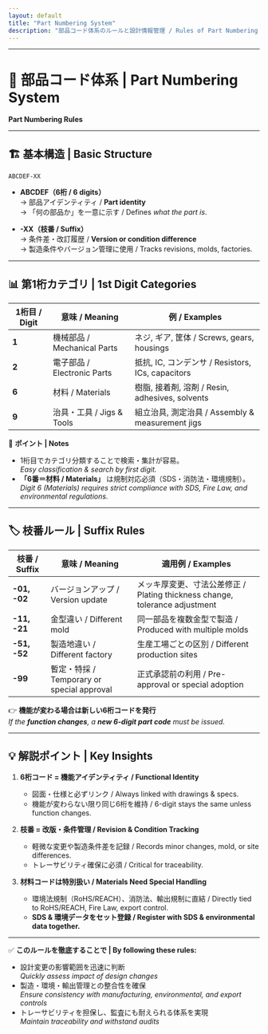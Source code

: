 ```yaml
---
layout: default
title: "Part Numbering System"
description: "部品コード体系のルールと設計情報管理 / Rules of Part Numbering System"
---
```


---

# 🔢 部品コード体系 | Part Numbering System  
**Part Numbering Rules**

---

## 🏗 基本構造 | Basic Structure

```
ABCDEF-XX
```

- **ABCDEF（6桁 / 6 digits）**  
  → 部品アイデンティティ / **Part identity**  
  → 「何の部品か」を一意に示す / Defines *what the part is*.  

- **-XX（枝番 / Suffix）**  
  → 条件差・改訂履歴 / **Version or condition difference**  
  → 製造条件やバージョン管理に使用 / Tracks revisions, molds, factories.  

---

## 📊 第1桁カテゴリ | 1st Digit Categories

| **1桁目 / Digit** | **意味 / Meaning** | **例 / Examples** |
|------------------|--------------------|------------------|
| **1** | 機械部品 / Mechanical Parts | ネジ, ギア, 筐体 / Screws, gears, housings |
| **2** | 電子部品 / Electronic Parts | 抵抗, IC, コンデンサ / Resistors, ICs, capacitors |
| **6** | 材料 / Materials | 樹脂, 接着剤, 溶剤 / Resin, adhesives, solvents |
| **9** | 治具・工具 / Jigs & Tools | 組立治具, 測定治具 / Assembly & measurement jigs |

🔎 **ポイント | Notes**  
- 1桁目でカテゴリ分類することで検索・集計が容易。  
  *Easy classification & search by first digit.*  
- **「6番＝材料 / Materials」** は規制対応必須（SDS・消防法・環境規制）。  
  *Digit 6 (Materials) requires strict compliance with SDS, Fire Law, and environmental regulations.*  

---

## 🏷 枝番ルール | Suffix Rules

| **枝番 / Suffix** | **意味 / Meaning** | **適用例 / Examples** |
|-------------------|--------------------|------------------------|
| **-01, -02** | バージョンアップ / Version update | メッキ厚変更、寸法公差修正 / Plating thickness change, tolerance adjustment |
| **-11, -21** | 金型違い / Different mold | 同一部品を複数金型で製造 / Produced with multiple molds |
| **-51, -52** | 製造地違い / Different factory | 生産工場ごとの区別 / Different production sites |
| **-99** | 暫定・特採 / Temporary or special approval | 正式承認前の利用 / Pre-approval or special adoption |

👉 **機能が変わる場合は新しい6桁コードを発行**  
*If the **function changes**, a **new 6-digit part code** must be issued.*  

---

## 💡 解説ポイント | Key Insights

1. **6桁コード = 機能アイデンティティ / Functional Identity**  
   - 図面・仕様と必ずリンク / Always linked with drawings & specs.  
   - 機能が変わらない限り同じ6桁を維持 / 6-digit stays the same unless function changes.  

2. **枝番 = 改版・条件管理 / Revision & Condition Tracking**  
   - 軽微な変更や製造条件差を記録 / Records minor changes, mold, or site differences.  
   - トレーサビリティ確保に必須 / Critical for traceability.  

3. **材料コードは特別扱い / Materials Need Special Handling**  
   - 環境法規制（RoHS/REACH）、消防法、輸出規制に直結 / Directly tied to RoHS/REACH, Fire Law, export control.  
   - **SDS & 環境データをセット登録 / Register with SDS & environmental data together.**  

---

✅ **このルールを徹底することで | By following these rules:**  
- 設計変更の影響範囲を迅速に判断  
  *Quickly assess impact of design changes*  
- 製造・環境・輸出管理との整合性を確保  
  *Ensure consistency with manufacturing, environmental, and export controls*  
- トレーサビリティを担保し、監査にも耐えられる体系を実現  
  *Maintain traceability and withstand audits*  
